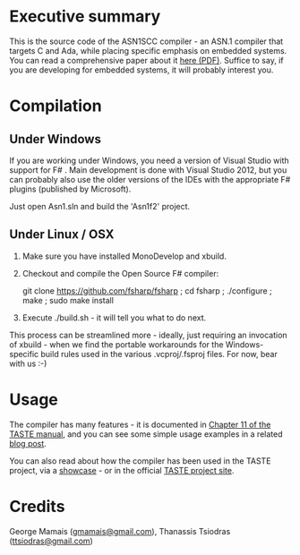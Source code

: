 Executive summary
=================

This is the source code of the ASN1SCC compiler - an ASN.1 compiler that targets C and Ada, while placing specific emphasis on embedded systems. You can read a comprehensive paper about it [here (PDF)](http://www.erts2012.org/site/0p2ruc89/7c-4.pdf). Suffice to say, if you are developing for embedded systems, it will probably interest you.

Compilation
===========

## Under Windows

If you are working under Windows, you need a version of Visual Studio with support for F# . Main development is done with Visual Studio 2012, but you can probably also use the older versions of the IDEs with the appropriate F# plugins (published by Microsoft).

Just open Asn1.sln and build the 'Asn1f2' project.

## Under Linux / OSX

1. Make sure you have installed MonoDevelop and xbuild.
2. Checkout and compile the Open Source F# compiler:

    git clone https://github.com/fsharp/fsharp ; cd fsharp ; ./configure ; make ; sudo make install 

3. Execute ./build.sh - it will tell you what to do next.

This process can be streamlined more - ideally, just requiring an invocation of xbuild - when we find the portable workarounds for the Windows-specific build rules used in the various .vcproj/.fsproj files. For now, bear with us :-)

Usage
=====

The compiler has many features - it is documented in [Chapter 11 of the TASTE manual](http://download.tuxfamily.org/taste/snapshots/doc/taste-documentation-current.pdf), and you can see some simple usage examples in a related [blog post](http://users.softlab.ece.ntua.gr/~ttsiod/asn1.html).

You can also read about how the compiler has been used in the TASTE project, via a [showcase](http://www.semantix.gr/assert/) - or in the official [TASTE project site](http://taste.tuxfamily.org).

Credits
=======
George Mamais (gmamais@gmail.com), Thanassis Tsiodras (ttsiodras@gmail.com)
